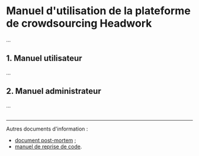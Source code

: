 # Manuel d'utilisation de la plateforme de crowdsourcing Headwork
...

## 1. Manuel utilisateur

...

## 2. Manuel administrateur
...
<br><br>

---

Autres documents d'information :  
- [document post-mortem](https://github.com/Rhohen/HD12/blob/master/document_fr/post_mortem.md) ;
- [manuel de reprise de code](https://github.com/Rhohen/HD12/blob/master/document_fr/reprise_de_code.md).
